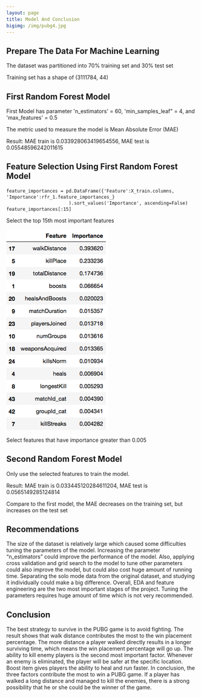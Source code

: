 ```yaml
---
layout: page
title: Model And Conclusion
bigimg: /img/pubg4.jpg
---
```


## Prepare The Data For Machine Learning

The dataset was partitioned into 70% training set and 30% test set

Training set has a shape of (3111784, 44)


## First Random Forest Model

First Model has parameter 'n_estimators' = 60, 'min_samples_leaf" = 4, and 'max_features' = 0.5

The metric used to measure the model is Mean Absolute Error (MAE)

Result: MAE train is 0.033928063419654556, MAE test is 0.05548596242011615


## Feature Selection Using First Random Forest Model

```
feature_importances = pd.DataFrame({'Feature':X_train.columns, 'Importance':rfr_1.feature_importances_}
                       ).sort_values('Importance', ascending=False)
feature_importances[:15]
```
Select the top 15th most important features

![GW Data Science logo](/img/image_15.png)

Select features that have importance greater than 0.005


## Second Random Forest Model

Only use the selected features to train the model.

Result: MAE train is 0.033445120284611204, MAE test is 0.0565149285124814

Compare to the first model, the MAE decreases on the training set, but increases on the test set


## Recommendations

The size of the dataset is relatively large which caused some difficulties tuning the parameters of the model. Increasing the parameter “n_estimators” could improve the performance of the model. Also, applying cross validation and grid search to the model to tune other parameters could also improve the model, but could also cost huge amount of running time. Separating the solo mode data from the original dataset, and studying it individually could make a big difference. Overall, EDA and feature engineering are the two most important stages of the project. Tuning the parameters requires huge amount of time which is not very recommended.


## Conclusion

The best strategy to survive in the PUBG game is to avoid fighting. The result shows that walk distance contributes the most to the win placement percentage. The more distance a player walked directly results in a longer surviving time, which means the win placement percentage will go up. The ability to kill enemy players is the second most important factor. Whenever an enemy is eliminated, the player will be safer at the specific location. Boost item gives players the ability to heal and run faster. In conclusion, the three factors contribute the most to win a PUBG game. If a player has walked a long distance and managed to kill the enemies, there is a strong possibility that he or she could be the winner of the game.









